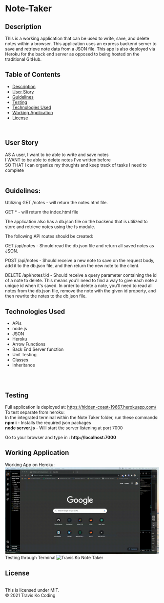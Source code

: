 # Note-Taker


## Description

This is a working application that can be used to write, save, and delete notes within a browser. This application uses an express backend server to save and retrieve note data from a JSON file. This app is also deployed via Heroku for the back end server as opposed to being hosted on the traditional GitHub.


## Table of Contents

- [Description](#description)
- [User Story](#user-story)
- [Guidelines](#guidelines)
- [Testing](#testing)
- [Technologies Used](#technologies-used)
- [Working Application](#working-application)
- [License](#license)
<br />

## User Story

AS A user, I want to be able to write and save notes
<br />
I WANT to be able to delete notes I've written before
<br />
SO THAT I can organize my thoughts and keep track of tasks I need to complete
<br />
<br />

## Guidelines:

Utilizing GET /notes - will return the notes.html file.

GET * - will return the index.html file

The application also has a db.json file on the backend that is utilized to store and retrieve notes using the fs module.

The following API routes should be created:

GET /api/notes - Should read the db.json file and return all saved notes as JSON.

POST /api/notes - Should receive a new note to save on the request body, add it to the db.json file, and then return the new note to the client.


DELETE /api/notes/:id - Should receive a query parameter containing the id of a note to delete. This means you'll need to find a way to give each note a unique id when it's saved. In order to delete a note, you'll need to read all notes from the db.json file, remove the note with the given id property, and then rewrite the notes to the db.json file.

## Technologies Used

- APIs
- node.js
- JSON
- Heroku
- Arrow Functions
- Back End Server function
- Unit Testing
- Classes
- Inheritance
<br />
<br />

## Testing

Full application is deployed at: https://hidden-coast-19667.herokuapp.com/
<br />
To test separate from heroku:
<br />
In the integrated terminal within the Note Taker folder, run these commands:
<br />
<strong>npm i</strong>    -    Installs the required json packages
<br />
<strong>node server.js</strong>     -      Will start the server listening at port 7000
<br />

Go to your browser and type in :
<strong>http://localhost:7000</strong>


## Working Application
Working App on Heroku:
![Travis Ko Note Taker](./note-taker-two.gif)
Testing through Terminal
![Travis Ko Note Taker](./note-taker.gif)


## License
<br />
This is licensed under MIT.
<br />
© 2021 Travis Ko Coding